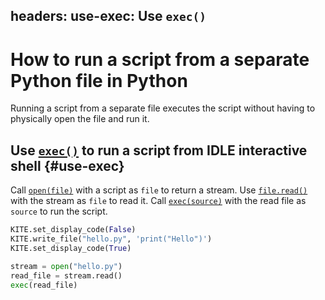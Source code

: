 headers:
  use-exec: Use `exec()`
---
# How to run a script from a separate Python file in Python
Running a script from a separate file executes the script without having to physically open the file and run it.

## Use [`exec()`](kite-sym:builtins.exec) to run a script from IDLE interactive shell {#use-exec}
Call [`open(file)`](kite-sym:builtins.open) with a script as `file` to return a stream. Use [`file.read()`](kite-sym:builtins.file.read) with the stream as `file` to read it. Call [`exec(source)`](kite-sym:builtins.exec)  with the read file as `source` to run the script.
```python
KITE.set_display_code(False)
KITE.write_file("hello.py", 'print("Hello")')
KITE.set_display_code(True)

stream = open("hello.py")
read_file = stream.read()
exec(read_file)
```
